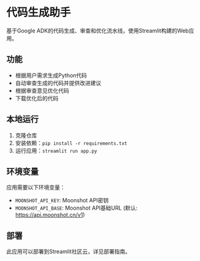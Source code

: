 # 代码生成助手

基于Google ADK的代码生成、审查和优化流水线，使用Streamlit构建的Web应用。

## 功能

- 根据用户需求生成Python代码
- 自动审查生成的代码并提供改进建议
- 根据审查意见优化代码
- 下载优化后的代码

## 本地运行

1. 克隆仓库
2. 安装依赖：`pip install -r requirements.txt`
3. 运行应用：`streamlit run app.py`

## 环境变量

应用需要以下环境变量：

- `MOONSHOT_API_KEY`: Moonshot API密钥
- `MOONSHOT_API_BASE`: Moonshot API基础URL (默认: https://api.moonshot.cn/v1)

## 部署

此应用可以部署到Streamlit社区云，详见部署指南。